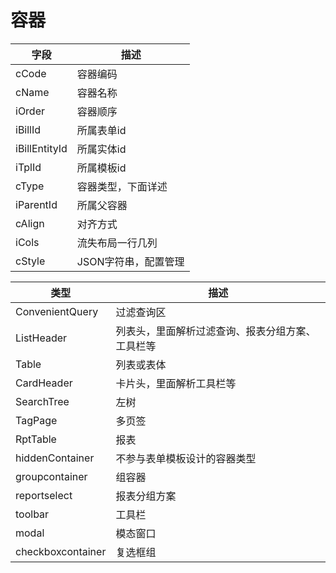 # 容器

| 字段 | 描述 |
| --- | --- |
| cCode | 容器编码 |
| cName | 容器名称 |
| iOrder | 容器顺序 |
| iBillId | 所属表单id |
| iBillEntityId | 所属实体id |
| iTplId | 所属模板id |
| cType | 容器类型，下面详述 |
| iParentId | 所属父容器 |
| cAlign | 对齐方式 |
| iCols | 流失布局一行几列 |
| cStyle | JSON字符串，配置管理 |

| 类型 | 描述 |
| --- | --- |
| ConvenientQuery | 过滤查询区 |
| ListHeader | 列表头，里面解析过滤查询、报表分组方案、工具栏等 |
| Table | 列表或表体 |
| CardHeader | 卡片头，里面解析工具栏等 |
| SearchTree | 左树 |
| TagPage | 多页签 |
| RptTable | 报表 |
| hiddenContainer | 不参与表单模板设计的容器类型 |
| groupcontainer | 组容器 |
| reportselect | 报表分组方案 |
| toolbar | 工具栏 |
| modal | 模态窗口 |
| checkboxcontainer | 复选框组 |



